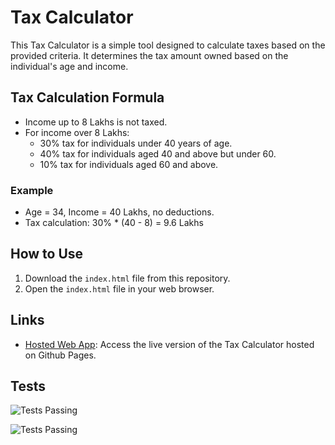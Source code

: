 # Tax Calculator

This Tax Calculator is a simple tool designed to calculate taxes based on the provided criteria. It determines the tax amount owned based on the individual's age and income.

## Tax Calculation Formula

- Income up to 8 Lakhs is not taxed.
- For income over 8 Lakhs:
  - 30% tax for individuals under 40 years of age.
  - 40% tax for individuals aged 40 and above but under 60.
  - 10% tax for individuals aged 60 and above.

### Example
- Age = 34, Income = 40 Lakhs, no deductions.
- Tax calculation: 30% * (40 - 8) = 9.6 Lakhs

## How to Use

1. Download the `index.html` file from this repository.
2. Open the `index.html` file in your web browser.

## Links

- [Hosted Web App](https://vaibhav2003chauhan.github.io/Tax-Calculator/): Access the live version of the Tax Calculator hosted on Github Pages.

## Tests

![Tests Passing](https://vaibhav2003chauhan.github.io/Tax-Calculator/error.png)

![Tests Passing](https://vaibhav2003chauhan.github.io/Tax-Calculator/success.png)
